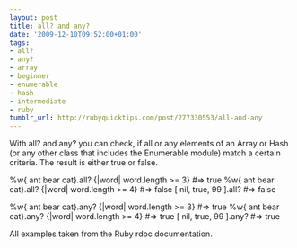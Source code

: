 ```yaml
---
layout: post
title: all? and any?
date: '2009-12-10T09:52:00+01:00'
tags:
- all?
- any?
- array
- beginner
- enumerable
- hash
- intermediate
- ruby
tumblr_url: http://rubyquicktips.com/post/277330553/all-and-any
---
```

With all? and any? you can check, if all or any elements of an Array or Hash (or any other class that includes the Enumerable module) match a certain criteria. The result is either true or false.

%w{ ant bear cat}.all? {|word| word.length >= 3} #=> true
%w{ ant bear cat}.all? {|word| word.length >= 4} #=> false
[ nil, true, 99 ].all?                           #=> false

%w{ ant bear cat}.any? {|word| word.length >= 3} #=> true
%w{ ant bear cat}.any? {|word| word.length >= 4} #=> true
[ nil, true, 99 ].any?                           #=> true


All examples taken from the Ruby rdoc documentation.
